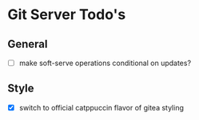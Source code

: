 # Git Server Todo's

## General

- [ ] make soft-serve operations conditional on updates?

## Style

- [x] switch to official catppuccin flavor of gitea styling

